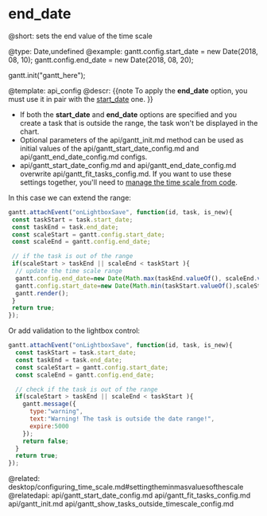 end_date
=============

@short: sets the end value of the time scale
	

@type: Date,undefined
@example:
gantt.config.start_date = new Date(2018, 08, 10);
gantt.config.end_date = new Date(2018, 08, 20);
 
gantt.init("gantt_here");


@template:	api_config
@descr:
{{note To apply the **end_date** option, you must use it in pair with the [start_date](api/gantt_start_date_config.md) one. }}

- If both the **start_date** and **end_date** options are specified and you create a task that is outside the range, the task won't be displayed in the chart.
- Optional parameters of the api/gantt_init.md method can be used as initial values of the api/gantt_start_date_config.md and api/gantt_end_date_config.md configs.
- api/gantt_start_date_config.md and api/gantt_end_date_config.md overwrite api/gantt_fit_tasks_config.md. If you want to use these settings together, you'll need to [manage the time scale from code](desktop/configuring_time_scale.md#range).

In this case we can extend the range:

~~~js
gantt.attachEvent("onLightboxSave", function(id, task, is_new){
 const taskStart = task.start_date;
 const taskEnd = task.end_date;
 const scaleStart = gantt.config.start_date;
 const scaleEnd = gantt.config.end_date;

 // if the task is out of the range
 if(scaleStart > taskEnd || scaleEnd < taskStart ){
  // update the time scale range
  gantt.config.end_date=new Date(Math.max(taskEnd.valueOf(), scaleEnd.valueOf()));
  gantt.config.start_date=new Date(Math.min(taskStart.valueOf(),scaleStart.valueOf()));
  gantt.render();
 }    
 return true;
});
~~~

Or add validation to the lightbox control:

~~~js
gantt.attachEvent("onLightboxSave", function(id, task, is_new){
  const taskStart = task.start_date;
  const taskEnd = task.end_date;
  const scaleStart = gantt.config.start_date;
  const scaleEnd = gantt.config.end_date;

  // check if the task is out of the range
  if(scaleStart > taskEnd || scaleEnd < taskStart ){
    gantt.message({
      type:"warning", 
      text:"Warning! The task is outside the date range!",
      expire:5000
    });
    return false;
  } 
  return true;
});
~~~

@related:
	desktop/configuring_time_scale.md#settingtheminmasvaluesofthescale
@relatedapi:
	api/gantt_start_date_config.md
	api/gantt_fit_tasks_config.md
	api/gantt_init.md
    api/gantt_show_tasks_outside_timescale_config.md
